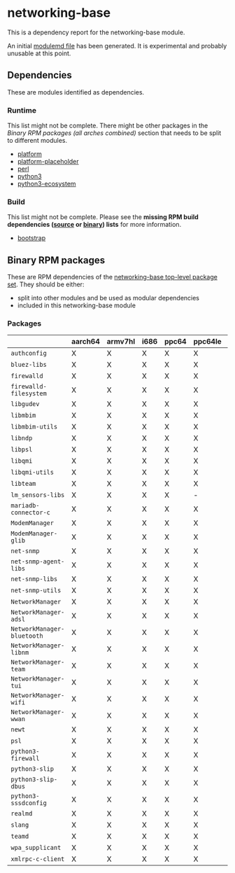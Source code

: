 # networking-base
This is a dependency report for the networking-base module.

An initial [modulemd file](networking-base.yaml) has been generated. It is experimental and probably unusable at this point.
## Dependencies
These are modules identified as dependencies.
### Runtime
This list might not be complete. There might be other packages in the *Binary RPM packages (all arches combined)* section that needs to be split to different modules.
* [platform](../platform)
* [platform-placeholder](../platform-placeholder)
* [perl](../perl)
* [python3](../python3)
* [python3-ecosystem](../python3-ecosystem)
### Build
This list might not be complete.
Please see the **missing RPM build dependencies ([source](all/buildtime-source-packages-short.txt) or [binary](all/buildtime-binary-packages-short.txt)) lists** for more information.
* [bootstrap](../bootstrap)
## Binary RPM packages
These are RPM dependencies of the [networking-base top-level package set](networking-base.csv). They should be either:
* split into other modules and be used as modular dependencies
* included in this networking-base module
### Packages
| |aarch64 |armv7hl |i686 |ppc64 |ppc64le |s390x |x86_64 |
|---|---|---|---|---|---|---|---|
| `authconfig` | X | X | X | X | X | X | X |
| `bluez-libs` | X | X | X | X | X | X | X |
| `firewalld` | X | X | X | X | X | X | X |
| `firewalld-filesystem` | X | X | X | X | X | X | X |
| `libgudev` | X | X | X | X | X | X | X |
| `libmbim` | X | X | X | X | X | X | X |
| `libmbim-utils` | X | X | X | X | X | X | X |
| `libndp` | X | X | X | X | X | X | X |
| `libpsl` | X | X | X | X | X | X | X |
| `libqmi` | X | X | X | X | X | X | X |
| `libqmi-utils` | X | X | X | X | X | X | X |
| `libteam` | X | X | X | X | X | X | X |
| `lm_sensors-libs` | X | X | X | X | - | - | X |
| `mariadb-connector-c` | X | X | X | X | X | - | X |
| `ModemManager` | X | X | X | X | X | X | X |
| `ModemManager-glib` | X | X | X | X | X | X | X |
| `net-snmp` | X | X | X | X | X | - | X |
| `net-snmp-agent-libs` | X | X | X | X | X | - | X |
| `net-snmp-libs` | X | X | X | X | X | - | X |
| `net-snmp-utils` | X | X | X | X | X | X | X |
| `NetworkManager` | X | X | X | X | X | X | X |
| `NetworkManager-adsl` | X | X | X | X | X | X | X |
| `NetworkManager-bluetooth` | X | X | X | X | X | X | X |
| `NetworkManager-libnm` | X | X | X | X | X | X | X |
| `NetworkManager-team` | X | X | X | X | X | X | X |
| `NetworkManager-tui` | X | X | X | X | X | X | X |
| `NetworkManager-wifi` | X | X | X | X | X | X | X |
| `NetworkManager-wwan` | X | X | X | X | X | X | X |
| `newt` | X | X | X | X | X | X | X |
| `psl` | X | X | X | X | X | X | X |
| `python3-firewall` | X | X | X | X | X | X | X |
| `python3-slip` | X | X | X | X | X | X | X |
| `python3-slip-dbus` | X | X | X | X | X | X | X |
| `python3-sssdconfig` | X | X | X | X | X | X | X |
| `realmd` | X | X | X | X | X | X | X |
| `slang` | X | X | X | X | X | X | X |
| `teamd` | X | X | X | X | X | X | X |
| `wpa_supplicant` | X | X | X | X | X | X | X |
| `xmlrpc-c-client` | X | X | X | X | X | X | X |
